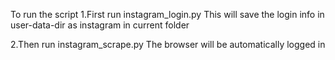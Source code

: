 To run the script
1.First run instagram_login.py
This will save the login info in user-data-dir as instagram in current folder

2.Then run instagram_scrape.py
The browser will be automatically logged in


